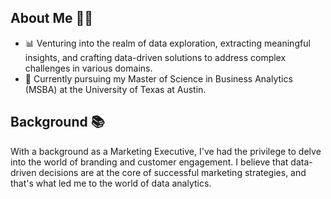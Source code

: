 ## About Me 👩‍💼

- 📊 Venturing into the realm of data exploration, extracting meaningful insights, and crafting data-driven solutions to address complex challenges in various domains.
- 📖 Currently pursuing my Master of Science in Business Analytics (MSBA) at the University of Texas at Austin.

## Background 📚

With a background as a Marketing Executive, I've had the privilege to delve into the world of branding and customer engagement. I believe that data-driven decisions are at the core of successful marketing strategies, and that's what led me to the world of data analytics.


<!---
Bhuvana-Chandrika/Bhuvana-Chandrika is a ✨ special ✨ repository because its `README.md` (this file) appears on your GitHub profile.
You can click the Preview link to take a look at your changes.
--->
